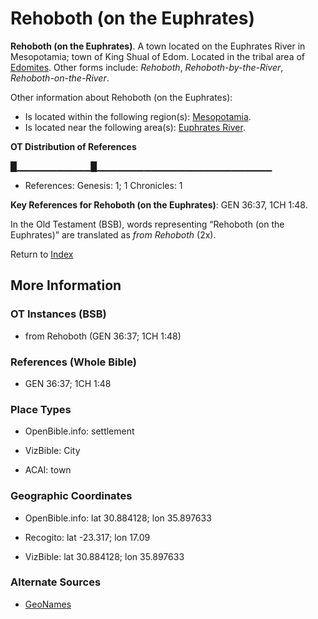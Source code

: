 # Rehoboth (on the Euphrates)
**Rehoboth (on the Euphrates)**. 
A town located on the Euphrates River in Mesopotamia; town of King Shual of Edom. 
Located in the tribal area of [Edomites](../../../groups/md/acai/Edom.md). 
Other forms include: 
*Rehoboth*, *Rehoboth-by-the-River*, *Rehoboth-on-the-River*. 




Other information about Rehoboth (on the Euphrates):


* Is located within the following region(s): 
[Mesopotamia](Mesopotamia.md). 
* Is located near the following area(s): 
[Euphrates River](Euphrates.md). 


**OT Distribution of References**

█▁▁▁▁▁▁▁▁▁▁▁█▁▁▁▁▁▁▁▁▁▁▁▁▁▁▁▁▁▁▁▁▁▁▁▁▁▁
* References: Genesis: 1; 1 Chronicles: 1



**Key References for Rehoboth (on the Euphrates)**: 
GEN 36:37, 1CH 1:48. 


In the Old Testament (BSB), words representing “Rehoboth (on the Euphrates)” are translated as 
*from Rehoboth* (2x). 




Return to [Index](00-Index.md)

## More Information

### OT Instances (BSB)

* from Rehoboth (GEN 36:37; 1CH 1:48)



### References (Whole Bible)

* GEN 36:37; 1CH 1:48


### Place Types

* OpenBible.info: settlement

* VizBible: City

* ACAI: town



### Geographic Coordinates

* OpenBible.info: lat 30.884128; lon 35.897633

* Recogito: lat -23.317; lon 17.09

* VizBible: lat 30.884128; lon 35.897633



### Alternate Sources

* [GeoNames](http://sws.geonames.org/3353540)



